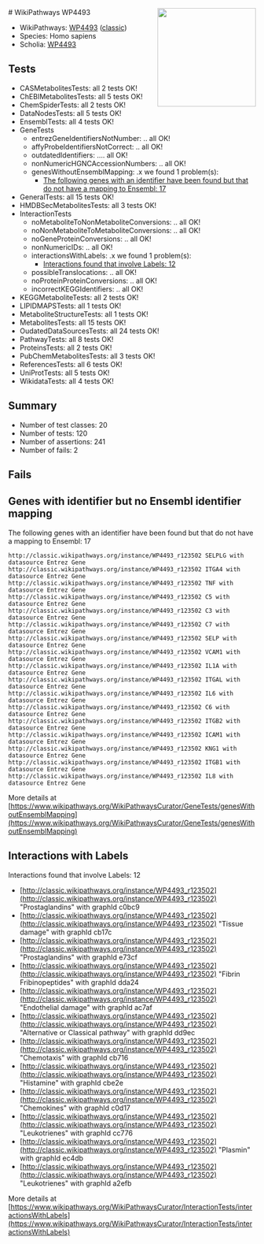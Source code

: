 <img style="float: right; width: 200px" src="https://upload.wikimedia.org/wikipedia/commons/thumb/8/83/Wplogo_with_text_500.png/640px-Wplogo_with_text_500.png" />
# WikiPathways WP4493

* WikiPathways: [WP4493](https://wikipathways.org/pathways/WP4493) ([classic](https://classic.wikipathways.org/instance/WP4493))
* Species: Homo sapiens
* Scholia: [WP4493](https://scholia.toolforge.org/wikipathways/WP4493)
## Tests
* CASMetabolitesTests: all 2 tests OK!
* ChEBIMetabolitesTests: all 5 tests OK!
* ChemSpiderTests: all 2 tests OK!
* DataNodesTests: all 5 tests OK!
* EnsemblTests: all 4 tests OK!
* GeneTests
    * entrezGeneIdentifiersNotNumber: .. all OK!
    * affyProbeIdentifiersNotCorrect: .. all OK!
    * outdatedIdentifiers: .... all OK!
    * nonNumericHGNCAccessionNumbers: .. all OK!
    * genesWithoutEnsemblMapping: .x we found 1 problem(s):
        * [The following genes with an identifier have been found but that do not have a mapping to Ensembl: 17](#c4e54314)
* GeneralTests: all 15 tests OK!
* HMDBSecMetabolitesTests: all 3 tests OK!
* InteractionTests
    * noMetaboliteToNonMetaboliteConversions: .. all OK!
    * noNonMetaboliteToMetaboliteConversions: .. all OK!
    * noGeneProteinConversions: .. all OK!
    * nonNumericIDs: .. all OK!
    * interactionsWithLabels: .x we found 1 problem(s):
        * [Interactions found that involve Labels: 12](#fe97a8ba)
    * possibleTranslocations: .. all OK!
    * noProteinProteinConversions: .. all OK!
    * incorrectKEGGIdentifiers: .. all OK!
* KEGGMetaboliteTests: all 2 tests OK!
* LIPIDMAPSTests: all 1 tests OK!
* MetaboliteStructureTests: all 1 tests OK!
* MetabolitesTests: all 15 tests OK!
* OudatedDataSourcesTests: all 24 tests OK!
* PathwayTests: all 8 tests OK!
* ProteinsTests: all 2 tests OK!
* PubChemMetabolitesTests: all 3 tests OK!
* ReferencesTests: all 6 tests OK!
* UniProtTests: all 5 tests OK!
* WikidataTests: all 4 tests OK!


## Summary

* Number of test classes: 20
* Number of tests: 120
* Number of assertions: 241
* Number of fails: 2

## Fails

<a name="c4e54314" />

## Genes with identifier but no Ensembl identifier mapping

The following genes with an identifier have been found but that do not have a mapping to Ensembl: 17
```
http://classic.wikipathways.org/instance/WP4493_r123502 SELPLG with datasource Entrez Gene
http://classic.wikipathways.org/instance/WP4493_r123502 ITGA4 with datasource Entrez Gene
http://classic.wikipathways.org/instance/WP4493_r123502 TNF with datasource Entrez Gene
http://classic.wikipathways.org/instance/WP4493_r123502 C5 with datasource Entrez Gene
http://classic.wikipathways.org/instance/WP4493_r123502 C3 with datasource Entrez Gene
http://classic.wikipathways.org/instance/WP4493_r123502 C7 with datasource Entrez Gene
http://classic.wikipathways.org/instance/WP4493_r123502 SELP with datasource Entrez Gene
http://classic.wikipathways.org/instance/WP4493_r123502 VCAM1 with datasource Entrez Gene
http://classic.wikipathways.org/instance/WP4493_r123502 IL1A with datasource Entrez Gene
http://classic.wikipathways.org/instance/WP4493_r123502 ITGAL with datasource Entrez Gene
http://classic.wikipathways.org/instance/WP4493_r123502 IL6 with datasource Entrez Gene
http://classic.wikipathways.org/instance/WP4493_r123502 C6 with datasource Entrez Gene
http://classic.wikipathways.org/instance/WP4493_r123502 ITGB2 with datasource Entrez Gene
http://classic.wikipathways.org/instance/WP4493_r123502 ICAM1 with datasource Entrez Gene
http://classic.wikipathways.org/instance/WP4493_r123502 KNG1 with datasource Entrez Gene
http://classic.wikipathways.org/instance/WP4493_r123502 ITGB1 with datasource Entrez Gene
http://classic.wikipathways.org/instance/WP4493_r123502 IL8 with datasource Entrez Gene
```

More details at [https://www.wikipathways.org/WikiPathwaysCurator/GeneTests/genesWithoutEnsemblMapping](https://www.wikipathways.org/WikiPathwaysCurator/GeneTests/genesWithoutEnsemblMapping)

<a name="fe97a8ba" />

## Interactions with Labels

Interactions found that involve Labels: 12

* [http://classic.wikipathways.org/instance/WP4493_r123502](http://classic.wikipathways.org/instance/WP4493_r123502) "Prostaglandins" with graphId c0bc9
* [http://classic.wikipathways.org/instance/WP4493_r123502](http://classic.wikipathways.org/instance/WP4493_r123502) "Tissue damage" with graphId cb17c
* [http://classic.wikipathways.org/instance/WP4493_r123502](http://classic.wikipathways.org/instance/WP4493_r123502) "Prostaglandins" with graphId e73cf
* [http://classic.wikipathways.org/instance/WP4493_r123502](http://classic.wikipathways.org/instance/WP4493_r123502) "Fibrin
Fribinopeptides" with graphId dda24
* [http://classic.wikipathways.org/instance/WP4493_r123502](http://classic.wikipathways.org/instance/WP4493_r123502) "Endothelial damage" with graphId ac7af
* [http://classic.wikipathways.org/instance/WP4493_r123502](http://classic.wikipathways.org/instance/WP4493_r123502) "Alternative or
Classical pathway" with graphId dd9ec
* [http://classic.wikipathways.org/instance/WP4493_r123502](http://classic.wikipathways.org/instance/WP4493_r123502) "Chemotaxis" with graphId cb716
* [http://classic.wikipathways.org/instance/WP4493_r123502](http://classic.wikipathways.org/instance/WP4493_r123502) "Histamine" with graphId cbe2e
* [http://classic.wikipathways.org/instance/WP4493_r123502](http://classic.wikipathways.org/instance/WP4493_r123502) "Chemokines" with graphId c0d17
* [http://classic.wikipathways.org/instance/WP4493_r123502](http://classic.wikipathways.org/instance/WP4493_r123502) "Leukotrienes" with graphId cc776
* [http://classic.wikipathways.org/instance/WP4493_r123502](http://classic.wikipathways.org/instance/WP4493_r123502) "Plasmin" with graphId ec4db
* [http://classic.wikipathways.org/instance/WP4493_r123502](http://classic.wikipathways.org/instance/WP4493_r123502) "Leukotrienes" with graphId a2efb


More details at [https://www.wikipathways.org/WikiPathwaysCurator/InteractionTests/interactionsWithLabels](https://www.wikipathways.org/WikiPathwaysCurator/InteractionTests/interactionsWithLabels)

